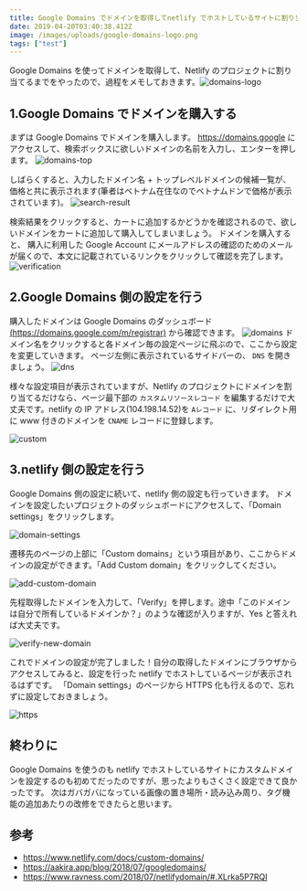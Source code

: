 ```yaml
---
title: Google Domains でドメインを取得してnetlify でホストしているサイトに割り当てる
date: 2019-04-20T03:40:38.412Z
image: /images/uploads/google-domains-logo.png
tags: ["test"]
---
```


Google Domains を使ってドメインを取得して、Netlify のプロジェクトに割り当てるまでをやったので、過程をメモしておきます。![domains-logo](/images/uploads/google-domains-logo.png "domains-logo")

## 1.Google Domains でドメインを購入する

まずは Google Domains でドメインを購入します。
<https://domains.google> にアクセスして、検索ボックスに欲しいドメインの名前を入力し、エンターを押します。
![domains-top](/images/uploads/_2019-04-20_10_59_56.png "domains-top")

しばらくすると、入力したドメイン名 + トップレベルドメインの候補一覧が、価格と共に表示されます(筆者はベトナム在住なのでベトナムドンで価格が表示されています)。
![search-result](/images/uploads/2019-04-20-11.00.30.png "search-result")

検索結果をクリックすると、カートに追加するかどうかを確認されるので、欲しいドメインをカートに追加して購入してしまいましょう。
ドメインを購入すると、 購入に利用した Google Account にメールアドレスの確認のためのメールが届くので、本文に記載されているリンクをクリックして確認を完了します。
![verification](/images/uploads/_2019-04-20_11_22_41.png "verification")

## 2.Google Domains 側の設定を行う

購入したドメインは Google Domains のダッシュボード[(https://domains.google.com/m/registrar)]("https://domains.google.com/m/registrar") から確認できます。
![domains](/images/uploads/2019-04-20-11.30.24.png "domains")
ドメイン名をクリックすると各ドメイン毎の設定ページに飛ぶので、ここから設定を変更していきます。
ページ左側に表示されているサイドバーの、 `DNS` を開きましょう。
![dns](/images/uploads/2019-04-20-11.30.41.png "dns")

様々な設定項目が表示されていますが、Netlify のプロジェクトにドメインを割り当てるだけなら、ページ最下部の `カスタムリソースレコード` を編集するだけで大丈夫です。netlify の IP アドレス(104.198.14.52)を `Aレコード` に、リダイレクト用に www 付きのドメインを `CNAME` レコードに登録します。

![custom](/images/uploads/_2019-04-20_11_31_54.png "custom")

## 3.netlify 側の設定を行う

Google Domains 側の設定に続いて、netlify 側の設定も行っていきます。
ドメインを設定したいプロジェクトのダッシュボードにアクセスして、「Domain settings」をクリックします。

![domain-settings](/images/uploads/_2019-04-20_12_04_52.png "domain-settings")

遷移先のページの上部に「Custom domains」という項目があり、ここからドメインの設定ができます。「Add Custom domain」をクリックしてください。

![add-custom-domain](/images/uploads/_2019-04-20_14_12_03.png "add-custom-domain")

先程取得したドメインを入力して、「Verify」を押します。途中「このドメインは自分で所有しているドメインか？」のような確認が入りますが、Yes と答えれば大丈夫です。

![verify-new-domain](/images/uploads/2019-04-20-14.12.20.png "verify-new-domain")

これでドメインの設定が完了しました！自分の取得したドメインにブラウザからアクセスしてみると、設定を行った netlify でホストしているページが表示されるはずです。
「Domain settings」のページから HTTPS 化も行えるので、忘れずに設定しておきましょう。

![https](/images/uploads/2019-04-20-14.34.56.png "https")

## 終わりに

Google Domains を使うのも netlify でホストしているサイトにカスタムドメインを設定するのも初めてだったのですが、思ったよりもさくさく設定できて良かったです。
次はガバガバになっている画像の置き場所・読み込み周り、タグ機能の追加あたりの改修をできたらと思います。

## 参考

- <https://www.netlify.com/docs/custom-domains/>
- <https://aakira.app/blog/2018/07/googledomains/>
- <https://www.ravness.com/2018/07/netlifydomain/#.XLrka5P7RQI>
